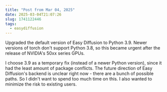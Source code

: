 ```yaml
---
title: "Post from Mar 04, 2025"
date: 2025-03-04T21:07:26
slug: 1741122446
tags:
  - easydiffusion
---
```

Upgraded the default version of Easy Diffusion to Python 3.9. Newer versions of torch don't support Python 3.8, so this became urgent after the release of NVIDIA's 50xx series GPUs.

I choose 3.9 as a temporary fix (instead of a newer Python version), since it had the least amount of package conflicts. The future direction of Easy Diffusion's backend is unclear right now - there are a bunch of possible paths. So I didn't want to spend too much time on this. I also wanted to minimize the risk to existing users.